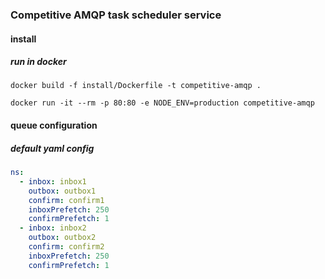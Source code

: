 ### Competitive AMQP task scheduler service

#### install

##### run in docker

```
docker build -f install/Dockerfile -t competitive-amqp .
```

```
docker run -it --rm -p 80:80 -e NODE_ENV=production competitive-amqp
```

#### queue configuration

##### default yaml config

```yaml
ns:
  - inbox: inbox1
    outbox: outbox1
    confirm: confirm1
    inboxPrefetch: 250
    confirmPrefetch: 1
  - inbox: inbox2
    outbox: outbox2
    confirm: confirm2
    inboxPrefetch: 250
    confirmPrefetch: 1
```
